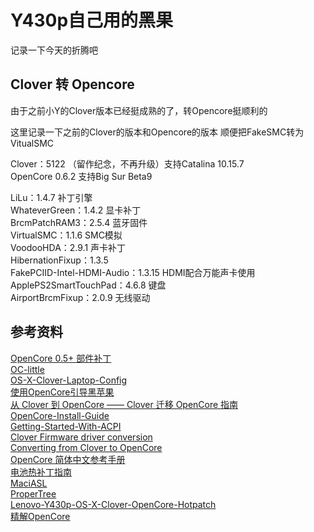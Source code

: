 # Y430p自己用的黑果

记录一下今天的折腾吧

## Clover 转 Opencore

由于之前小Y的Clover版本已经挺成熟的了，转Opencore挺顺利的

这里记录一下之前的Clover的版本和Opencore的版本
顺便把FakeSMC转为VitualSMC

Clover：5122 （留作纪念，不再升级）支持Catalina 10.15.7  
OpenCore 0.6.2  支持Big Sur Beta9

LiLu：1.4.7  补丁引擎  
WhateverGreen：1.4.2 显卡补丁   
BrcmPatchRAM3：2.5.4  蓝牙固件  
VirtualSMC：1.1.6 SMC模拟   
VoodooHDA：2.9.1  声卡补丁   
HibernationFixup：1.3.5   
FakePCIID-Intel-HDMI-Audio：1.3.15 HDMI配合万能声卡使用    
ApplePS2SmartTouchPad：4.6.8  键盘  
AirportBrcmFixup：2.0.9  无线驱动   

## 参考资料

[OpenCore 0.5+ 部件补丁](https://ocbook.tlhub.cn/)  
[OC-little](https://github.com/daliansky/OC-little)  
[OS-X-Clover-Laptop-Config](https://github.com/RehabMan/OS-X-Clover-Laptop-Config/tree/master/hotpatch)  
[使用OpenCore引导黑苹果](https://blog.xjn819.com/?p=543)  
[从 Clover 到 OpenCore —— Clover 迁移 OpenCore 指南](https://blog.skk.moe/post/from-clover-to-opencore/)  
[OpenCore-Install-Guide](https://dortania.github.io/OpenCore-Install-Guide/)  
[Getting-Started-With-ACPI](https://dortania.github.io/Getting-Started-With-ACPI/)  
[Clover Firmware driver conversion](https://github.com/dortania/OpenCore-Install-Guide/blob/master/clover-conversion/clover-efi.md)  
[Converting from Clover to OpenCore](https://github.com/dortania/OpenCore-Install-Guide/tree/master/clover-conversion)  
[OpenCore 简体中文参考手册](https://oc.skk.moe/)  
[电池热补丁指南](https://xstar-dev.github.io/hackintosh_advanced/Guide_For_Battery_Hotpatch.html)  
[MaciASL](https://github.com/acidanthera/MaciASL/releases)  
[ProperTree](https://github.com/corpnewt/ProperTree)  
[Lenovo-Y430p-OS-X-Clover-OpenCore-Hotpatch](https://github.com/Z39/Lenovo-Y430p-OS-X-Clover-OpenCore-Hotpatch)  
[精解OpenCore](https://blog.daliansky.net/OpenCore-BootLoader.html)  


